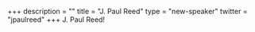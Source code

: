+++
description = ""
title = "J. Paul Reed"
type = "new-speaker"
twitter = "jpaulreed"
+++
J. Paul Reed!